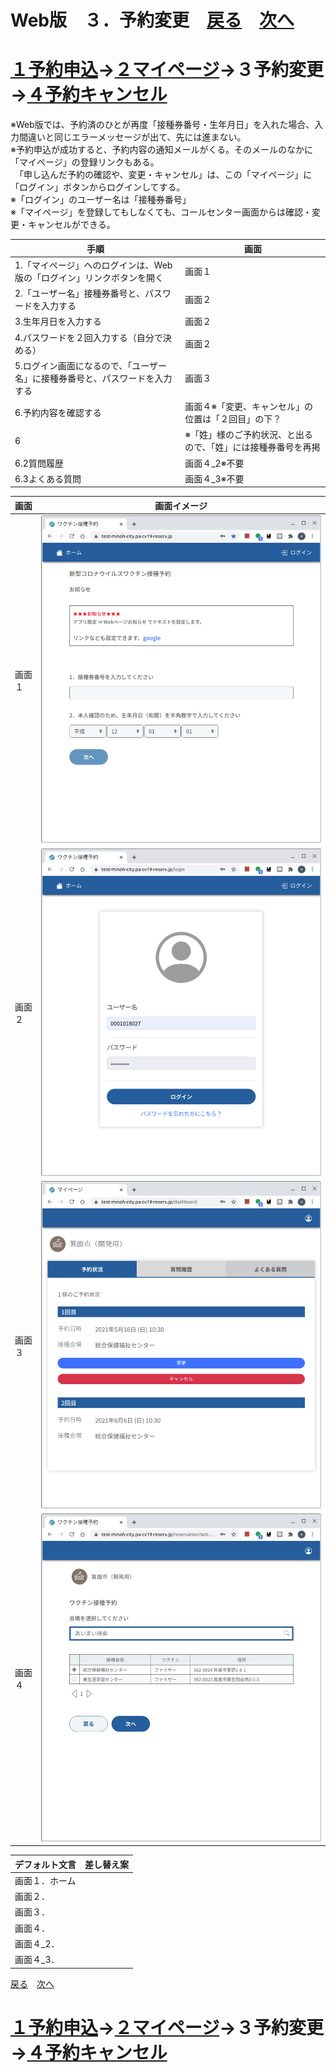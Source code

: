 # Web版　３．予約変更　[戻る](https://github.com/78tch/c19v)　[次へ](https://github.com/78tch/c19v/blob/main/Web_ver/4Web_cancel.md)
# [１予約申込](https://github.com/78tch/c19v/blob/main/Web_ver/1Web_yoyaku.md)→[２マイページ](https://github.com/78tch/c19v/blob/main/Web_ver/2Web_mypage.md)→３予約変更→[４予約キャンセル](https://github.com/78tch/c19v/blob/main/Web_ver/4Web_cancel.md)  

※Web版では、予約済のひとが再度「接種券番号・生年月日」を入れた場合、入力間違いと同じエラーメッセージが出て、先には進まない。  
※予約申込が成功すると、予約内容の通知メールがくる。そのメールのなかに「マイページ」の登録リンクもある。  
　「申し込んだ予約の確認や、変更・キャンセル」は、この「マイページ」に「ログイン」ボタンからログインしてする。  
※「ログイン」のユーザー名は「接種券番号」  
※「マイページ」を登録してもしなくても、コールセンター画面からは確認・変更・キャンセルができる。  
  


 手順 | 画面  
----|----
 1.「マイページ」へのログインは、Web版の「ログイン」リンクボタンを開く | 画面１
 2.「ユーザー名」接種券番号と、パスワードを入力する | 画面２  
 3.生年月日を入力する | 画面２  
 4.パスワードを２回入力する（自分で決める） | 画面２  
 5.ログイン画面になるので、「ユーザー名」に接種券番号と、パスワードを入力する | 画面３  
 6.予約内容を確認する | 画面４※「変更、キャンセル」の位置は「２回目」の下？  
 6 | ※「姓」様のご予約状況、と出るので、「姓」には接種券番号を再掲   
 6.2質問履歴 | 画面４_2※不要 
 6.3よくある質問 | 画面４_3※不要 
 

 画面 | 画面イメージ  
----|----
 画面１ | <img src="Web_images/Web3_1.png" alt="image">  
 画面２ | <img src="Web_images/Web3_2.png" alt="image">  
 画面３ | <img src="Web_images/Web3_3.png" alt="image">  
 画面４ | <img src="Web_images/Web3_4.png" alt="image">  
 
 デフォルト文言 | 差し替え案  
----|----
 画面１．ホーム |   
 画面２． |   
 画面３． |   
 画面４． |   
 画面４_2． |   
 画面４_3． |   

[戻る](https://github.com/78tch/c19v)　[次へ](https://github.com/78tch/c19v/blob/main/Web_ver/4Web_cancel.md)
# [１予約申込](https://github.com/78tch/c19v/blob/main/Web_ver/1Web_yoyaku.md)→[２マイページ](https://github.com/78tch/c19v/blob/main/Web_ver/2Web_mypage.md)→３予約変更→[４予約キャンセル](https://github.com/78tch/c19v/blob/main/Web_ver/4Web_cancel.md)  
